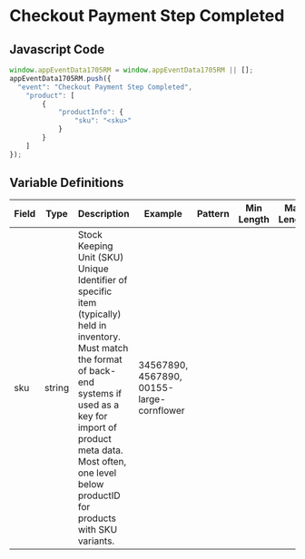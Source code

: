 # Checkout Payment Step Completed

### 

## Javascript Code
```js
window.appEventData1705RM = window.appEventData1705RM || [];
appEventData1705RM.push({
  "event": "Checkout Payment Step Completed",
    "product": [
        {
            "productInfo": {
                "sku": "<sku>"
            }
        }
    ]
});
```

## Variable Definitions

|Field|Type|Description|Example|Pattern|Min Length|Max Length|Minimum|Maximum|Multiple Of|
| --- | --- | --- | --- | --- | --- | --- | --- | --- | --- |
|sku|string|Stock Keeping Unit (SKU) Unique Identifier of specific item (typically) held in inventory.  Must match the format of back-end systems if used as a key for import of product meta data. Most often, one level below productID for products with SKU variants. |34567890, 4567890, 00155-large-cornflower|||||||
